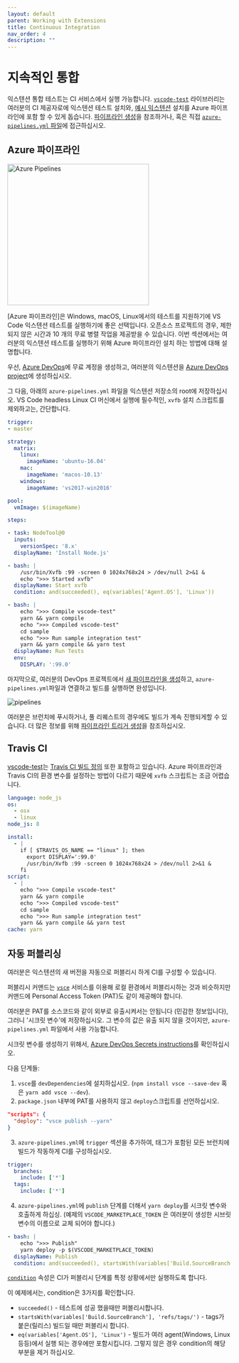 ```yaml
---
layout: default
parent: Working with Extensions
title: Continuous Integration
nav_order: 4
description: ""
---
```


# 지속적인 통합
<!--
# Continuous Integration -->

익스텐션 통합 테스트는 CI 서비스에서 실행 가능합니다. [`vscode-test`](https://github.com/Microsoft/vscode-test) 라이브러리는 여러분의 CI 제공자로에 익스텐션 테스트 설치와, [예시 익스텐션](https://github.com/microsoft/vscode-test/tree/master/sample) 설치를 Azure 파이프라인에 포함 할 수 있게 돕습니다. [파이프라인 생성](https://dev.azure.com/vscode/vscode-test/_build?definitionId=15)을 참조하거나, 혹은 직접 [`azure-pipelines.yml` 파일](https://github.com/microsoft/vscode-test/blob/master/sample/azure-pipelines.yml)에 접근하십시오. 

<!--
Extension integration tests can be run on CI services. The [`vscode-test`](https://github.com/Microsoft/vscode-test) library helps you setup extension tests on CI providers and contains a [sample extension](https://github.com/microsoft/vscode-test/tree/master/sample) setup on Azure Pipelines. You can check out the [build pipeline](https://dev.azure.com/vscode/vscode-test/_build?definitionId=15) or jump directly to the [`azure-pipelines.yml` file](https://github.com/microsoft/vscode-test/blob/master/sample/azure-pipelines.yml).
-->

## Azure 파이프라인 
<!-- ## Azure Pipelines-->

<a href="https://azure.microsoft.com/services/devops/"><img alt="Azure Pipelines" src="/assets/api/working-with-extensions/continuous-integration/pipelines-logo.png" width="318" /></a>

[Azure 파이프라인]은 Windows, macOS, Linux에서의 테스트를 지원하기에 VS Code 익스텐션 테스트를 실행하기에 좋은 선택입니다. 오픈소스 프로젝트의 경우, 제한되지 않은 시간과 10 개의 무료 병렬 작업을 제공받을 수 있습니다. 이번 섹션에서는 여러분의 익스텐션 테스트를 실행하기 위해 Azure 파이프라인 설치 하는 방법에 대해 설명합니다.

<!-- 
[Azure Pipelines](https://azure.microsoft.com/services/devops/pipelines/) is great for running VS Code extension tests as it supports running the tests on Windows, macOS, and Linux. For Open Source projects, you get unlimited minutes and 10 free parallel jobs. This section explains how to setup an Azure Pipelines for running your extension tests.
-->

우선, [Azure DevOps](https://azure.microsoft.com/services/devops/)에 무료 계정을 생성하고, 여러분의 익스텐션을 [Azure DevOps project](https://azure.microsoft.com/features/devops-projects/)에 생성하십시오. 

<!--
First, create a free account on [Azure DevOps](https://azure.microsoft.com/services/devops/) and create an [Azure DevOps project](https://azure.microsoft.com/features/devops-projects/) for your extension.
-->

그 다음, 아래의 `azure-pipelines.yml` 파일을 익스텐션 저장소의 root에 저장하십시오. VS Code headless Linux CI 머신에서 실행에 필수적인, `xvfb` 설치 스크립트를 제외하고는, 간단합니다. 

<!--
Then, add the following `azure-pipelines.yml` file to the root of your extension's repository. Other than the `xvfb` setup script for Linux that is necessary to run VS Code in headless Linux CI machines, the definition is straight-forward:
-->

```yaml
trigger:
- master

strategy:
  matrix:
    linux:
      imageName: 'ubuntu-16.04'
    mac:
      imageName: 'macos-10.13'
    windows:
      imageName: 'vs2017-win2016'

pool:
  vmImage: $(imageName)

steps:

- task: NodeTool@0
  inputs:
    versionSpec: '8.x'
  displayName: 'Install Node.js'

- bash: |
    /usr/bin/Xvfb :99 -screen 0 1024x768x24 > /dev/null 2>&1 &
    echo ">>> Started xvfb"
  displayName: Start xvfb
  condition: and(succeeded(), eq(variables['Agent.OS'], 'Linux'))

- bash: |
    echo ">>> Compile vscode-test"
    yarn && yarn compile
    echo ">>> Compiled vscode-test"
    cd sample
    echo ">>> Run sample integration test"
    yarn && yarn compile && yarn test
  displayName: Run Tests
  env:
    DISPLAY: ':99.0'
```

마지막으로, 여러분의 DevOps 프로젝트에서 [새 파이프라인을 생성](https://docs.microsoft.com/azure/devops/pipelines/get-started-yaml?view=vsts#get-your-first-build)하고, `azure-pipelines.yml`파일과 연결하고 빌드를 실행하면 완성입니다.

<!--
Finally, [create a new pipeline](https://docs.microsoft.com/azure/devops/pipelines/get-started-yaml?view=vsts#get-your-first-build) in your DevOps project and point it to the `azure-pipelines.yml` file. Trigger a build and voilà:
-->

![pipelines](images/continuous-integration/pipelines.png)

여러분은 브런치에 푸시하거나, 풀 리퀘스트의 경우에도 빌드가 계속 진행되게할 수 있습니다. 더 많은 정보를 위해 [파이프라인 트리거 생성](https://docs.microsoft.com/azure/devops/pipelines/build/triggers)을 참조하십시오. 

<!-- 
You can enable the build to run continuously when pushing to a branch and even on pull requests. See [Build pipeline triggers](https://docs.microsoft.com/azure/devops/pipelines/build/triggers) to learn more.
-->

## Travis CI

[vscode-test](https://github.com/microsoft/vscode-test)는 [Travis CI 빌드 정의](https://github.com/microsoft/vscode-test/blob/master/.travis.yml) 또한 포함하고 있습니다. Azure 파이프라인과 Travis CI의 환경 변수를 설정하는 방법이 다르기 때문에 `xvfb` 스크립트는 조금 어렵습니다.

<!--
[vscode-test](https://github.com/microsoft/vscode-test) also includes a [Travis CI build definition](https://github.com/microsoft/vscode-test/blob/master/.travis.yml). Because the way to define environment variables is different from Azure Pipelines to Travis CI, the `xvfb` script is a little bit different:
-->

```yaml
language: node_js
os:
  - osx
  - linux
node_js: 8

install:
  - |
    if [ $TRAVIS_OS_NAME == "linux" ]; then
      export DISPLAY=':99.0'
      /usr/bin/Xvfb :99 -screen 0 1024x768x24 > /dev/null 2>&1 &
    fi
script:
  - |
    echo ">>> Compile vscode-test"
    yarn && yarn compile
    echo ">>> Compiled vscode-test"
    cd sample
    echo ">>> Run sample integration test"
    yarn && yarn compile && yarn test
cache: yarn
```

## 자동 퍼블리싱

<!-- ## Automated publishing -->

여러분은 익스텐션의 새 버전을 자동으로 퍼블리시 하게 CI를 구성할 수 있습니다.

<!--
You can configure the CI to publish a new version of the extension automatically.
-->

퍼블리시 커맨드는 [`vsce`](https://github.com/Microsoft/vsce) 서비스를 이용해 로컬 환경에서 퍼블리시하는 것과 비슷하지만 커맨드에 Personal Access Token (PAT)도 같이 제공해야 합니다. 

<!--
The publish command is similar to publishing from a local environment using the [`vsce`](https://github.com/Microsoft/vsce) service but the command needs to also include the Personal Access Token (PAT).
-->

여러분은 PAT를 소스코드와 같이 외부로 유출시켜서는 안됩니다 (민감한 정보입니다), 그러니 '시크릿 변수'에 저장하십시오. 그 변수의 값은 유출 되지 않을 것이지만, `azure-pipelines.yml` 파일에서 사용 가능합니다. 

<!--
You shouldn't expose the PAT with the rest of the source code (it's a sensitive information), so you can store it in a "secret variable". The value of that variable will not be exposed and you can use it in the `azure-pipelines.yml` file.
-->

시크릿 변수를 생성하기 위해서, [Azure DevOps Secrets instructions](https://docs.microsoft.com/azure/devops/pipelines/process/variables?tabs=classic%2Cbatch#secret-variables)를 확인하십시오. 

<!-- 
To create a secret variable, follow the [Azure DevOps Secrets instructions](https://docs.microsoft.com/azure/devops/pipelines/process/variables?tabs=classic%2Cbatch#secret-variables).
-->

다음 단계들: 
<!-- 
Next steps will be: -->

1. `vsce`를 `devDependencies`에 설치하십시오. (`npm install vsce --save-dev` 혹은 `yarn add vsce --dev`).
2. `package.json` 내부에 PAT를 사용하지 않고 `deploy`스크립트를 선언하십시오. 

<!--
1. Install `vsce` as a `devDependencies` (`npm install vsce --save-dev` or `yarn add vsce --dev`).
2. Declare a `deploy` script in `package.json` without the PAT.
-->

```json
"scripts": {
  "deploy": "vsce publish --yarn"
}
```

3. `azure-pipelines.yml`에 `trigger` 섹션을 추가하여, 태그가 포함된 모든 브런치에 빌드가 작동하게 CI를 구성하십시오.

<!--
3. Configure the CI so the build will run for all the branches that include tags by adding a `trigger` section in `azure-pipelines.yml`: -->

```yaml
trigger:
  branches:
    include: ['*']
  tags:
    include: ['*']
```

4. `azure-pipelines.yml`에 `publish` 단계를 더해서 `yarn deploy`를 시크릿 변수와 호출하게 하십싱. (예제의 `VSCODE_MARKETPLACE_TOKEN` 은 여러분이 생성한 시브릿 변수의 이름으로 교체 되어야 합니다.)

<!--
4. Add a `publish` step in `azure-pipelines.yml` that calls `yarn deploy` with the secret variable. (`VSCODE_MARKETPLACE_TOKEN` in the example should be replaced with the name of the secret you created at the beginning of the process).
-->


```yaml
- bash: |
    echo ">>> Publish"
    yarn deploy -p $(VSCODE_MARKETPLACE_TOKEN)
  displayName: Publish
  condition: and(succeeded(), startsWith(variables['Build.SourceBranch'], 'refs/tags/'), eq(variables['Agent.OS'], 'Linux'))
```

[`condition`](https://docs.microsoft.com/azure/devops/pipelines/process/conditions) 속성은 CI가 퍼블리시 단계를 특정 상황에서만 실행하도록 합니다. 

<!-- 
The [`condition`](https://docs.microsoft.com/azure/devops/pipelines/process/conditions) property tells the CI to run the publish step only in certain cases.
-->

이 예제에서는, condition은 3가지를 확인합니다.

<!-- In our example, the condition has three checks: -->

- `succeeded()` - 테스트에 성공 했을때만 퍼블리시합니다. 
- `startsWith(variables['Build.SourceBranch'], 'refs/tags/')` - tags가 붙은(릴리스) 빌드일 때만 퍼블리시 합니다. 
- `eq(variables['Agent.OS'], 'Linux')` - 빌드가 여러 agent(Windows, Linux 등등)에서 실행 되는 경우에만 포함시킵니다. 그렇지 않은 경우 condition의 해당 부분을 제거 하십시오. 

<!--
- `succeeded()` - Publish only if the tests pass.
- `startsWith(variables['Build.SourceBranch'], 'refs/tags/')` - Publish only if a tagged (release) build.
- `eq(variables['Agent.OS'], 'Linux')` - Include if your build runs on multiple agents (Windows, Linux, etc.). If not, remove that part of the condition.
-->
